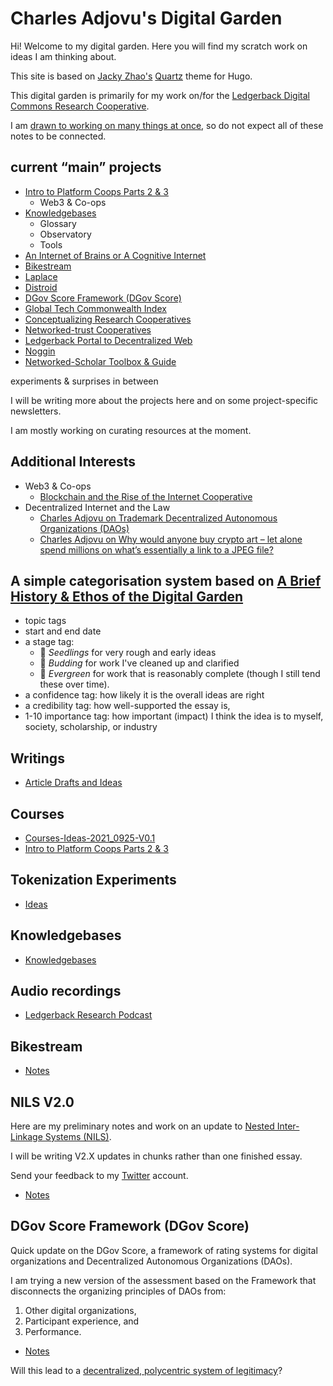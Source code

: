 # Charles Adjovu's Digital Garden

Hi! Welcome to my digital garden. Here you will find my scratch work on ideas I am thinking about.

This site is based on [Jacky Zhao's](https://jzhao.xyz/posts/digital-gardening) [Quartz](https://github.com/jackyzha0/quartz) theme for Hugo.

This digital garden is primarily for my work on/for the [Ledgerback Digital Commons Research Cooperative](https://www.ledgerback.coop/).

I am [drawn to working on many things at once](https://twitter.com/dhof/status/1444630757863952393), so do not expect all of these notes to be connected.

## current “main” projects

- [Intro to Platform Coops Parts 2 & 3](./Garden-1/PlatCoop-Parts2_3-2021_1004-V0.1.md)
	- Web3 & Co-ops
- [Knowledgebases](./Garden-1/Knowledgebases-2021_0925-V0.1.md)
	- Glossary 
	- Observatory 
	- Tools
- [An Internet of Brains or A Cognitive Internet]()
- [Bikestream]()
- [Laplace]()
- [Distroid](https://distroid.substack.com/)
- [DGov Score Framework (DGov Score)]()
- [Global Tech Commonwealth Index]()
- [Conceptualizing Research Cooperatives](https://medium.com/p/research-cooperatives-part-1-conceptualization-616a7b155190)
- [Networked-trust Cooperatives](./Garden-1/NILS-V2-2021_0921-V0.1.md)
- [Ledgerback Portal to Decentralized Web](./Garden-1/LedgerbackPortal-2021_1005-V0.1.md)
- [Noggin]()
- [Networked-Scholar Toolbox & Guide]()

experiments & surprises in between

I will be writing more about the projects here and on some project-specific newsletters.

I am mostly working on curating resources at the moment.

## Additional Interests

- Web3 & Co-ops
	- [Blockchain and the Rise of the Internet Cooperative](https://papers.ssrn.com/sol3/papers.cfm?abstract_id=3750540)
- Decentralized Internet and the Law
	- [Charles Adjovu on Trademark Decentralized Autonomous Organizations (DAOs)](https://anchor.fm/philomath-ledgerback/episodes/Charles-Adjovu-on-Trademark-Decentralized-Autonomous-Organizations-DAOs-e177gic)
	- [Charles Adjovu on Why would anyone buy crypto art – let alone spend millions on what’s essentially a link to a JPEG file?](https://anchor.fm/philomath-ledgerback/episodes/Charles-Adjovu-on-Why-would-anyone-buy-crypto-art--let-alone-spend-millions-on-whats-essentially-a-link-to-a-JPEG-file-e15q2un)

## A simple categorisation system based on [A Brief History & Ethos of the Digital Garden](https://maggieappleton.com/garden-history) 

-   topic tags
-   start and end date
-   a stage tag: 
	-   🌱 _Seedlings_ for very rough and early ideas
	-   🌿 _Budding_ for work I've cleaned up and clarified
	-   🌳 _Evergreen_ for work that is reasonably complete (though I still tend these over time).
-   a confidence  tag: how likely it is the overall ideas are right
-   a credibility tag: how well-supported the essay is,
-   1-10 importance tag: how important (impact) I think  the idea is to myself, society, scholarship, or industry 




## Writings

- [Article Drafts and Ideas](./Garden-1/Article_Ideas-2021_0925-V0.1.md)

## Courses

- [Courses-Ideas-2021_0925-V0.1](./Garden-1/Courses-Ideas-2021_0925-V0.1.md)
- [Intro to Platform Coops Parts 2 & 3](./Garden-1/PlatCoop-Parts2_3-2021_1004-V0.1.md)

## Tokenization Experiments 

- [Ideas](./Garden-1/TokenizationExperiments-2021_0930-V0.1.md)

## Knowledgebases

- [Knowledgebases](./Garden-1/Knowledgebases-2021_0925-V0.1.md)

## Audio recordings

- [Ledgerback Research Podcast](https://anchor.fm/philomath-ledgerback)

## Bikestream

- [Notes](./Garden-1/Bikestream-2021-09-03.md)

## NILS V2.0

Here are my preliminary notes and work on an update to [Nested Inter-Linkage Systems (NILS)](https://ledgerback.substack.com/p/ldcrc-roadmap-2020-21-nested-inter).

I will be writing V2.X updates in chunks rather than one finished essay.

Send your feedback to my [Twitter](https://twitter.com/CAdjovu) account.

- [Notes](./Garden-1/NILS-V2-2021_0921-V0.1.md)

## DGov Score Framework (DGov Score)

Quick update on the DGov Score, a framework of rating systems for digital organizations and Decentralized Autonomous Organizations (DAOs).

I am trying a new version of the assessment based on the Framework that disconnects the organizing principles of DAOs from:

1. Other digital organizations, 
2. Participant experience, and
2. Performance.

- [Notes](./Garden-1/DGov_Score-DAO_Index-2021_0921-V0.1.md)

Will this lead to a [decentralized, polycentric system of legitimacy](https://samoburja.com/intellectual-legitimacy/)?


